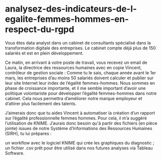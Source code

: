 # analysez-des-indicateurs-de-l-egalite-femmes-hommes-en-respect-du-rgpd

Vous êtes data analyst dans un cabinet de consultants spécialisé dans la transformation digitale des entreprises. 
Le cabinet compte déjà plus de 150 salariés et est en plein développement. 


Ce matin, en arrivant à votre poste de travail, vous recevez un email de Laura, la directrice des ressources humaines avec en copie Vincent, contrôleur de gestion sociale :
Comme tu le sais, chaque année avant le 1er mars, les entreprises d’au moins 50 salariés doivent calculer et publier sur leur site Internet leur index de l’égalité femmes-hommes. Nous sommes en phase de croissance importante, et il me semble important d’avoir une politique volontariste pour développer l’égalité femmes-hommes dans notre cabinet. Cela nous permettra d’améliorer notre marque employeur et d’attirer plus facilement des talents.


J’aimerais donc que tu aides Vincent à automatiser la création d’un rapport sur l’égalité professionnelle femmes hommes. Pour cela, il m’a suggéré l’utilisation de KNIME. J’aurais donc besoin qu'à partir des fichiers (en pièce jointe) issues de notre Système d’Informations des Ressources Humaines (SIRH), tu lui prépares :

un workflow avec le logiciel KNIME qui crée les graphiques du diagnostic ;
un fichier .csv prêt pour être utilisé dans nos futures analyses via Tableau Software.

